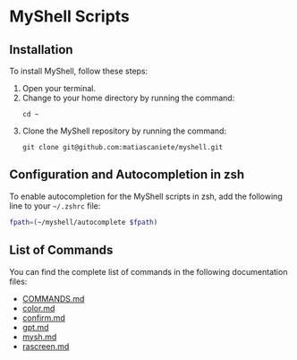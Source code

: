 # MyShell Scripts

## Installation

To install MyShell, follow these steps:

1. Open your terminal.
2. Change to your home directory by running the command:
   ```
   cd ~
   ```
3. Clone the MyShell repository by running the command:
   ```
   git clone git@github.com:matiascaniete/myshell.git
   ```

## Configuration and Autocompletion in zsh

To enable autocompletion for the MyShell scripts in zsh, add the following line to your `~/.zshrc` file:

```sh
fpath=(~/myshell/autocomplete $fpath)
```

## List of Commands

You can find the complete list of commands in the following documentation files:

- [COMMANDS.md](docs/COMMANDS.md)
- [color.md](docs/color.md)
- [confirm.md](docs/confirm.md)
- [gpt.md](docs/gpt.md)
- [mysh.md](docs/mysh.md)
- [rascreen.md](docs/rascreen.md)
